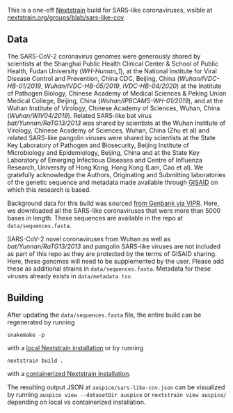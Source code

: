 This is a one-off [Nextstrain](https://nextstrain.org) build for SARS-like
coronaviruses, visible at
[nextstrain.org/groups/blab/sars-like-cov](https://nextstrain.org/groups/blab/sars-like-cov).

## Data

The SARS-CoV-2 coronavirus genomes were generously shared by scientists at the Shanghai Public Health Clinical Center & School of Public Health, Fudan University (*WH-Human_1*), at the National Institute for Viral Disease Control and Prevention, China CDC, Beijing, China (*Wuhan/IVDC-HB-01/2019*, *Wuhan/IVDC-HB-05/2019*, *IVDC-HB-04/2020*) at the Institute of Pathogen Biology, Chinese Academy of Medical Sciences & Peking Union Medical College, Beijing, China (*Wuhan/IPBCAMS-WH-01/2019*), and at the Wuhan Institute of Virology, Chinese Academy of Sciences, Wuhan, China (*Wuhan/WIV04/2019*). Related SARS-like bat virus *bat/Yunnan/RaTG13/2013* was shared by scientists at the Wuhan Institute of Virology, Chinese Academy of Sciences, Wuhan, China (Zhu et al) and related SARS-like pangolin viruses were shared by scientists at the State Key Laboratory of Pathogen and Biosecurity, Beijing Institute of Microbiology and Epidemiology, Beijing, China and at the State Key Laboratory of Emerging Infectious Diseases and Centre of Influenza Research, University of Hong Kong, Hong Kong (Lam, Cao et al). We gratefully acknowledge the Authors, Originating and Submitting laboratories of the genetic sequence and metadata made available through [GISAID](https://gisaid.org) on which this research is based.

Background data for this build was sourced [from Genbank via VIPR](https://www.viprbrc.org/brc/vipr_genome_search.spg?method=ShowCleanSearch&decorator=corona). Here, we downloaded all the SARS-like coronaviruses that were more than 5000 bases in length. These sequences are available in the repo at `data/sequences.fasta`.

SARS-CoV-2 novel coronaviruses from Wuhan as well as *bat/Yunnan/RaTG13/2013* and pangolin SARS-like viruses are not included as part of this repo as they are protected by the terms of GISAID sharing. Here, these genomes will need to be supplemented by the user. Please add these as additional strains in `data/sequences.fasta`. Metadata for these viruses already exists in `data/metadata.tsv`.

## Building

After updating the `data/sequences.fasta` file, the entire build can be regenerated by running
```
snakemake -p
```
with a [local Nextstrain installation](https://nextstrain.org/docs/getting-started/local-installation) or by running
```
nextstrain build .
```
with a [containerized Nextstrain installation](https://nextstrain.org/docs/getting-started/container-installation).

The resulting output JSON at `auspice/sars-like-cov.json` can be visualized by running `auspice view --datasetDir auspice` or `nextstrain view auspice/` depending on local vs containerized installation.
